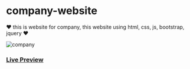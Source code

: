# company-website

❤ this is website for company, this website using html, css, js, bootstrap, jquery ❤

![company](https://user-images.githubusercontent.com/94475130/170534043-b8a0b5ea-c900-4b70-b77c-3874ca1d9ea7.png)


### [**Live Preview**](https://mohamedmontaser1.github.io/company-website/)
